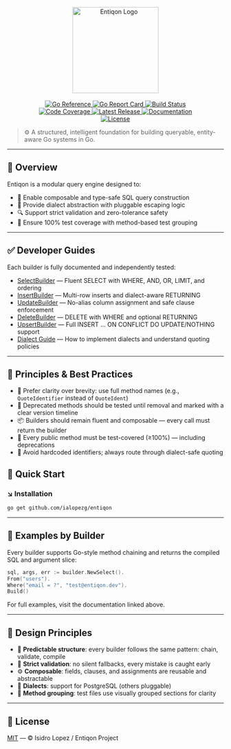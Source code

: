 
<p align="center" style="text-align: center; width: 256px; display: block; margin: auto;">
    <img src="https://raw.githubusercontent.com/ialopezg/entiqon/main/assets/entiqon_black.png" align="center" alt="Entiqon Logo" style="width: 200px; display: block; margin: auto;" />
</p>
<br/>

<p align="center" style="text-align: center; width: 384px; display: block; margin: auto;">
  <a href="https://pkg.go.dev/github.com/ialopezg/entiqon">
    <img src="https://pkg.go.dev/badge/github.com/ialopezg/entiqon.svg" alt="Go Reference" />
  </a>
  <a href="https://goreportcard.com/report/github.com/ialopezg/entiqon">
    <img src="https://goreportcard.com/badge/github.com/ialopezg/entiqon" alt="Go Report Card" />
  </a>
  <a href="https://github.com/ialopezg/entiqon/actions/workflows/ci.yml">
    <img src="https://github.com/ialopezg/entiqon/actions/workflows/ci.yml/badge.svg" alt="Build Status" />
  </a>
  <a href="https://codecov.io/gh/ialopezg/entiqon">
    <img src="https://codecov.io/gh/ialopezg/entiqon/branch/main/graph/badge.svg" alt="Code Coverage" />
  </a>
  <a href="https://github.com/ialopezg/entiqon/releases">
    <img src="https://img.shields.io/github/v/release/ialopezg/entiqon" alt="Latest Release" />
  </a>
  <a href="https://ialopezg.github.io/entiqon/">
    <img src="https://img.shields.io/badge/docs-online-blue?logo=github" alt="Documentation" />
  </a>
  <a href="https://github.com/ialopezg/entiqon/blob/main/LICENSE">
    <img src="https://img.shields.io/github/license/ialopezg/entiqon" alt="License" />
  </a>
</p>


> ⚙️ A structured, intelligent foundation for building queryable, entity-aware Go systems in Go.

---

## 🌱 Overview

Entiqon is a modular query engine designed to:

* 🧱 Enable composable and type-safe SQL query construction
* 🔄 Provide dialect abstraction with pluggable escaping logic
* 🔍 Support strict validation and zero-tolerance safety
* 🧪 Ensure 100% test coverage with method-based test grouping

---



## ✅ Developer Guides

Each builder is fully documented and independently tested:

* [SelectBuilder](./docs/developer/builder/select_builder.md) — Fluent SELECT with WHERE, AND, OR, LIMIT, and ordering
* [InsertBuilder](./docs/developer/builder/insert_builder.md) — Multi-row inserts and dialect-aware RETURNING
* [UpdateBuilder](./docs/developer/builder/update_builder_full_guide.md) — No-alias column assignment and safe clause enforcement
* [DeleteBuilder](./docs/developer/builder/delete_builder.md) — DELETE with WHERE and optional RETURNING
* [UpsertBuilder](./docs/developer/builder/upsert_builder_full_guide.md) — Full INSERT ... ON CONFLICT DO UPDATE/NOTHING support
* [Dialect Guide](./docs/developer/architecture/dialect_guide.md) — How to implement dialects and understand quoting policies

---

## 📏 Principles & Best Practices

* 🧼 Prefer clarity over brevity: use full method names (e.g., `QuoteIdentifier` instead of `QuoteIdent`)
* 🚫 Deprecated methods should be tested until removal and marked with a clear version timeline
* 📦 Builders should remain fluent and composable — every call must return the builder
* 🧪 Every public method must be test-covered (≥100%) — including deprecations
* 🧩 Avoid hardcoded identifiers; always route through dialect-safe quoting


## 🚀 Quick Start

### ↘️ Installation

```bash
go get github.com/ialopezg/entiqon
```

---

## 🧪 Examples by Builder

Every builder supports Go-style method chaining and returns the compiled SQL and argument slice:

```go
sql, args, err := builder.NewSelect().
From("users").
Where("email = ?", "test@entiqon.dev").
Build()
```

For full examples, visit the documentation linked above.

---

## 🧩 Design Principles

* 📐 **Predictable structure**: every builder follows the same pattern: chain, validate, compile
* 🔐 **Strict validation**: no silent fallbacks, every mistake is caught early
* ⚙️ **Composable**: fields, clauses, and assignments are reusable and abstractable
* 🔄 **Dialects**: support for PostgreSQL (others pluggable)
* 📂 **Method grouping**: test files use visually grouped sections for clarity

---

## 📄 License

[MIT](LICENSE) — © Isidro Lopez / Entiqon Project
